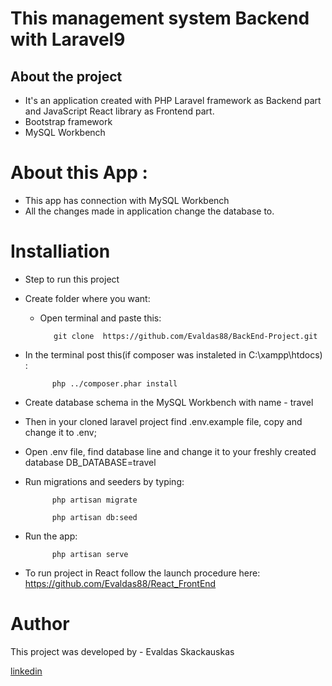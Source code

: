 # This  management system Backend with Laravel9

## About the project

* It's an application created with PHP Laravel framework as Backend part and JavaScript React library as Frontend part.
* Bootstrap framework
* MySQL Workbench 

# About this App :    

* This app has connection with MySQL Workbench
* All the changes made in application change the database to.
  

# Installiation

* Step to run this project
  
* Create folder where you want:

    * Open terminal and paste this:

             git clone  https://github.com/Evaldas88/BackEnd-Project.git

* In the terminal post this(if composer was instaleted in C:\xampp\htdocs) : 

            php ../composer.phar install  

* Create database schema in the MySQL Workbench  with name - travel  
* Then in your cloned laravel project find .env.example file, copy and change it to .env;
* Open .env file, find database line and change it to your freshly created database DB_DATABASE=travel

* Run migrations and seeders by typing:

            php artisan migrate 

            php artisan db:seed 

* Run the app:

            php artisan serve

* To run project in React follow the launch procedure here: https://github.com/Evaldas88/React_FrontEnd




# Author

This project was developed by  - Evaldas Skackauskas 

<a href="https://www.linkedin.com/in/evaldas-skackauskas-35505516a/">linkedin</a>
